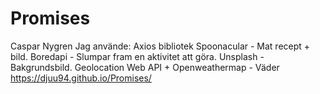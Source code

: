 # Promises
Caspar Nygren
Jag använde: 
Axios bibliotek
Spoonacular - Mat recept + bild.
Boredapi - Slumpar fram en aktivitet att göra.
Unsplash - Bakgrundsbild.
Geolocation Web API + Openweathermap - Väder 
https://djuu94.github.io/Promises/
